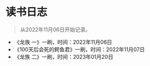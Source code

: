 # 读书日志

> 从2022年11月06日开始记录。

- 《龙族 一》一刷，时间：2022年11月06日
- 《100天后会死的鳄鱼君》一刷，时间：2022年11月07日
- 《龙族 二》一刷，时间：2023年01月20日
